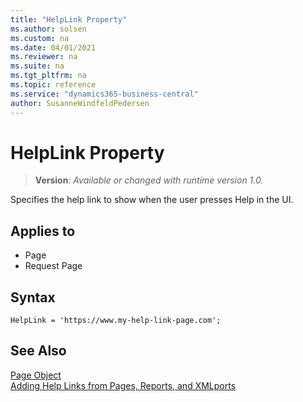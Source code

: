 ```yaml
---
title: "HelpLink Property"
ms.author: solsen
ms.custom: na
ms.date: 04/01/2021
ms.reviewer: na
ms.suite: na
ms.tgt_pltfrm: na
ms.topic: reference
ms.service: "dynamics365-business-central"
author: SusanneWindfeldPedersen
---
```

[//]: # (START>DO_NOT_EDIT)
[//]: # (IMPORTANT:Do not edit any of the content between here and the END>DO_NOT_EDIT.)
[//]: # (Any modifications should be made in the .xml files in the ModernDev repo.)
# HelpLink Property
> **Version**: _Available or changed with runtime version 1.0._

Specifies the help link to show when the user presses Help in the UI.

## Applies to
-   Page
-   Request Page

[//]: # (IMPORTANT: END>DO_NOT_EDIT)

## Syntax

```AL
HelpLink = 'https://www.my-help-link-page.com';
```

## See Also

[Page Object](../devenv-page-object.md)  
[Adding Help Links from Pages, Reports, and XMLports](../devenv-adding-help-links-from-pages-tables-xmlports.md)